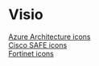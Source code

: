 # Visio

[Azure Architecture icons](https://learn.microsoft.com/en-us/azure/architecture/icons/)<br />
[Cisco SAFE icons](https://www.cisco.com/c/en/us/solutions/collateral/enterprise/design-zone-security/safe-icon-library.html)<br />
[Fortinet icons](https://icons.fortinet.com/)
